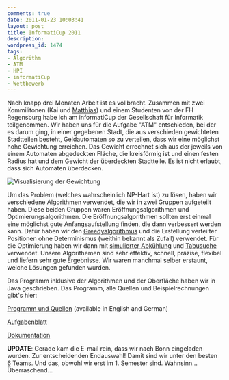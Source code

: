 ```yaml
---
comments: true
date: 2011-01-23 10:03:41
layout: post
title: InformatiCup 2011
description:
wordpress_id: 1474
tags:
- Algorithm
- ATM
- HPI
- informatiCup
- Wettbewerb
---
```


Nach knapp drei Monaten Arbeit ist es vollbracht. Zusammen mit zwei Kommilitonen (Kai und [Matthias](http://blog.matthiasspringer.de)) und einem Studenten von der FH Regensburg habe ich am informatiCup der Gesellschaft für Informatik teilgenommen. Wir haben uns für die Aufgabe "ATM" entschieden, bei der es darum ging, in einer gegebenen Stadt, die aus verschieden gewichteten Stadtteilen besteht, Geldautomaten so zu verteilen, dass wir eine möglichst hohe Gewichtung erreichen. Das Gewicht errechnet sich aus der jeweils von einem Automaten abgedeckten Fläche, die kreisförmig ist und einen festen Radius hat und dem Gewicht der überdeckten Stadtteile. Es ist nicht erlaubt, dass sich Automaten überdecken.

![Visualisierung der Gewichtung]({{site.baseurl}}/images/hatfield.png)

Um das Problem (welches wahrscheinlich NP-Hart ist) zu lösen, haben wir verschiedene Algorithmen verwendet, die wir in zwei Gruppen aufgeteilt haben. Diese beiden Gruppen waren Eröffnungsalgorithmen und Optimierungsalgorithmen. Die Eröffnungsalgorithmen sollten erst einmal  eine möglichst gute Anfangsaufstellung finden, die dann verbessert werden kann. Dafür haben wir den [Greedyalgorithmus](http://de.wikipedia.org/wiki/Greedy-Algorithmus) und die Erstellung verteilter Positionen ohne Determinismus (weithin bekannt als Zufall) verwendet. Für die Optimierung haben wir dann mit [simulierter Abkühlung](http://de.wikipedia.org/wiki/Simulierte_Abk%C3%BChlung) und [Tabusuche](http://de.wikipedia.org/wiki/Tabusuche) verwendet. Unsere Algorithemen sind sehr effektiv, schnell, präzise, flexibel und liefern sehr gute Ergebnisse. Wir waren manchmal selber erstaunt, welche Lösungen gefunden wurden.

Das Programm inklusive der Algorithmen und der Oberfläche haben wir in Java geschrieben. Das Programm, alle Quellen und Beispielrechnungen gibt's hier:

[Programm und Quellen](http://www.dmoritz.bplaced.de/wordpress/wp-content/uploads/2011/01/informaticup.zip) (available in English and German)

[Aufgabenblatt](http://www.dmoritz.bplaced.de/wordpress/wp-content/uploads/2011/01/InfCup2011_Aufgabe3.pdf)

[Dokumentation](http://www.dmoritz.bplaced.de/wordpress/wp-content/uploads/2011/01/doku.pdf)

**UPDATE**: Gerade kam die E-mail rein, dass wir nach Bonn eingeladen wurden. Zur entscheidenden Endauswahl! Damit sind wir unter den besten 6 Teams. Und das, obwohl wir erst im 1. Semester sind. Wahnsinn... Überraschend...
